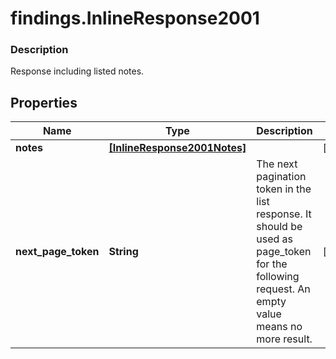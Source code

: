 # findings.InlineResponse2001

### Description

Response including listed notes.

## Properties
Name | Type | Description | Notes
------------ | ------------- | ------------- | -------------
**notes** | [**[InlineResponse2001Notes]**](InlineResponse2001Notes.md) |  | [optional] 
**next_page_token** | **String** | The next pagination token in the list response. It should be used as page_token for the following request. An empty value means no more result. | [optional] 


